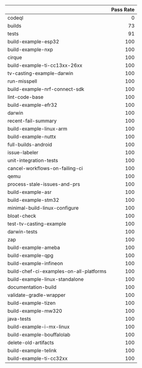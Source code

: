 |                                         |   Pass Rate |
|:----------------------------------------|------------:|
| codeql                                  |           0 |
| builds                                  |          73 |
| tests                                   |          91 |
| build-example-esp32                     |         100 |
| build-example-nxp                       |         100 |
| cirque                                  |         100 |
| build-example-ti-cc13xx-26xx            |         100 |
| tv-casting-example-darwin               |         100 |
| run-misspell                            |         100 |
| build-example-nrf-connect-sdk           |         100 |
| lint-code-base                          |         100 |
| build-example-efr32                     |         100 |
| darwin                                  |         100 |
| recent-fail-summary                     |         100 |
| build-example-linux-arm                 |         100 |
| build-example-nuttx                     |         100 |
| full-builds-android                     |         100 |
| issue-labeler                           |         100 |
| unit-integration-tests                  |         100 |
| cancel-workflows-on-failing-ci          |         100 |
| qemu                                    |         100 |
| process-stale-issues-and-prs            |         100 |
| build-example-asr                       |         100 |
| build-example-stm32                     |         100 |
| minimal-build-linux-configure           |         100 |
| bloat-check                             |         100 |
| test-tv-casting-example                 |         100 |
| darwin-tests                            |         100 |
| zap                                     |         100 |
| build-example-ameba                     |         100 |
| build-example-qpg                       |         100 |
| build-example-infineon                  |         100 |
| build-chef-ci-examples-on-all-platforms |         100 |
| build-example-linux-standalone          |         100 |
| documentation-build                     |         100 |
| validate-gradle-wrapper                 |         100 |
| build-example-tizen                     |         100 |
| build-example-mw320                     |         100 |
| java-tests                              |         100 |
| build-example-i-mx-linux                |         100 |
| build-example-bouffalolab               |         100 |
| delete-old-artifacts                    |         100 |
| build-example-telink                    |         100 |
| build-example-ti-cc32xx                 |         100 |
